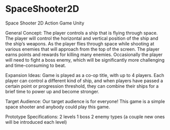 # SpaceShooter2D

Space Shooter
2D Action Game
Unity

General Concept:
	The player controls a ship that is flying through space. The player will control the horizontal and vertical position of the ship and the ship’s weapons. As the player flies through space while shooting at various enemies that will approach from the top of the screen. The player earns points and rewards for killing many enemies. Occasionally the player will need to fight a boss enemy, which will be significantly more challenging and time-consuming to beat.

Expansion Ideas:
	Game is played as a co-op title, with up to 4 players. Each player can control a different kind of ship, and when players have passed a certain point or progression threshold, they can combine their ships for a brief time to power up and become stronger.

Target Audience:
	Our target audience is for everyone! This game is a simple space shooter and anybody could play this game. 

Prototype Specifications:
2 levels
1 boss 
2 enemy types (a couple new ones will be introduced each level)
